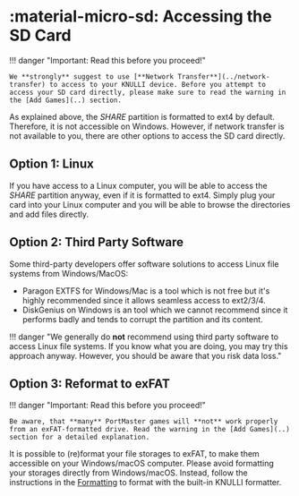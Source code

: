 # :material-micro-sd: Accessing the SD Card

!!! danger "Important: Read this before you proceed!"

    We **strongly** suggest to use [**Network Transfer**](../network-transfer) to access to your KNULLI device. Before you attempt to access your SD card directly, please make sure to read the warning in the [Add Games](..) section.

As explained above, the *SHARE* partition is formatted to ext4 by default. Therefore, it is not accessible on Windows. However, if network transfer is not available to you, there are other options to access the SD card directly.

## Option 1: Linux

If you have access to a Linux computer, you will be able to access the *SHARE* partition anyway, even if it is formatted to ext4. Simply plug your card into your Linux computer and you will be able to browse the directories and add files directly.

## Option 2: Third Party Software

Some third-party developers offer software solutions to access Linux file systems from Windows/MacOS:

* Paragon EXTFS for Windows/Mac is a tool which is not free but it's highly recommended since it allows seamless access to ext2/3/4.
* DiskGenius on Windows is an tool which we cannot recommend since it performs badly and tends to corrupt the partition and its content.

!!! danger "We generally do **not** recommend using third party software to access Linux file systems. If you know what you are doing, you may try this approach anyway. However, you should be aware that you risk data loss."

## Option 3: Reformat to exFAT

!!! danger "Important: Read this before you proceed!"

    Be aware, that **many** PortMaster games will **not** work properly from an exFAT-formatted drive. Read the warning in the [Add Games](..) section for a detailed explanation.

It is possible to (re)format your file storages to exFAT, to make them accessible on your Windows/macOS computer. Please avoid formatting your storages directly from Windows/macOS. Instead, follow the instructions in the [Formatting](../formatting) to format with the built-in KNULLI formatter.
